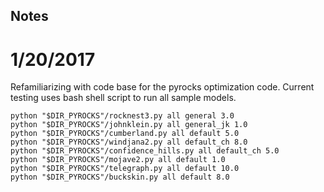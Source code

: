 ## Notes

# 1/20/2017

Refamiliarizing with code base for the pyrocks optimization code. Current testing uses bash shell script to run all sample models.

```
python "$DIR_PYROCKS"/rocknest3.py all general 3.0
python "$DIR_PYROCKS"/johnklein.py all general_jk 1.0
python "$DIR_PYROCKS"/cumberland.py all default 5.0 
python "$DIR_PYROCKS"/windjana2.py all default_ch 8.0
python "$DIR_PYROCKS"/confidence_hills.py all default_ch 5.0
python "$DIR_PYROCKS"/mojave2.py all default 1.0
python "$DIR_PYROCKS"/telegraph.py all default 10.0
python "$DIR_PYROCKS"/buckskin.py all default 8.0

```


